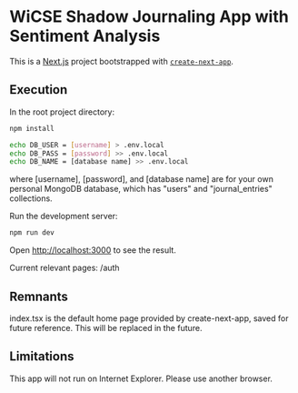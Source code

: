 # WiCSE Shadow Journaling App with Sentiment Analysis
This is a [Next.js](https://nextjs.org/) project bootstrapped with [`create-next-app`](https://github.com/vercel/next.js/tree/canary/packages/create-next-app).

## Execution
In the root project directory:
```bash
npm install
```
```bash
echo DB_USER = [username] > .env.local
echo DB_PASS = [password] >> .env.local
echo DB_NAME = [database name] >> .env.local
```
where \[username\], \[password\], and \[database name\] are for your own personal MongoDB database, which has "users" and "journal_entries" collections.

Run the development server:
```bash
npm run dev
```

Open [http://localhost:3000](http://localhost:3000) to see the result.

Current relevant pages: /auth

## Remnants
index.tsx is the default home page provided by create-next-app, saved for future reference. This will be replaced in the future.

## Limitations
This app will not run on Internet Explorer. Please use another browser.
